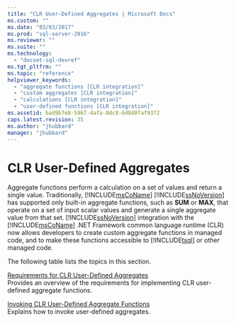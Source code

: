 ```yaml
---
title: "CLR User-Defined Aggregates | Microsoft Docs"
ms.custom: ""
ms.date: "03/03/2017"
ms.prod: "sql-server-2016"
ms.reviewer: ""
ms.suite: ""
ms.technology: 
  - "docset-sql-devref"
ms.tgt_pltfrm: ""
ms.topic: "reference"
helpviewer_keywords: 
  - "aggregate functions [CLR integration]"
  - "custom aggregates [CLR integration]"
  - "calculations [CLR integration]"
  - "user-defined functions [CLR integration]"
ms.assetid: bad9b7e8-5967-4afa-8dc8-6d840faf9372
caps.latest.revision: 35
ms.author: "jhubbard"
manager: "jhubbard"
---
```

# CLR User-Defined Aggregates
  Aggregate functions perform a calculation on a set of values and return a single value. Traditionally, [!INCLUDE[msCoName](../../a9notintoc/includes/msconame-md.md)] [!INCLUDE[ssNoVersion](../../a9notintoc/includes/ssnoversion-md.md)] has supported only built-in aggregate functions, such as **SUM** or **MAX**, that operate on a set of input scalar values and generate a single aggregate value from that set. [!INCLUDE[ssNoVersion](../../a9notintoc/includes/ssnoversion-md.md)] integration with the [!INCLUDE[msCoName](../../a9notintoc/includes/msconame-md.md)] .NET Framework common language runtime (CLR) now allows developers to create custom aggregate functions in managed code, and to make these functions accessible to [!INCLUDE[tsql](../../a9notintoc/includes/tsql-md.md)] or other managed code.  
  
 The following table lists the topics in this section.  
  
 [Requirements for CLR User-Defined Aggregates](../../relational-databases/clr-integration-database-objects-user-defined-functions/clr-user-defined-aggregates-requirements.md)  
 Provides an overview of the requirements for implementing CLR user-defined aggregate functions.  
  
 [Invoking CLR User-Defined Aggregate Functions](../../relational-databases/clr-integration-database-objects-user-defined-functions/clr-user-defined-aggregate-invoking-functions.md)  
 Explains how to invoke user-defined aggregates.  
  
  